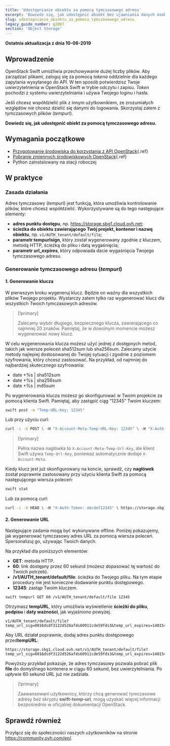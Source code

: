 ```yaml
---
title: 'Udostępnianie obiektu za pomocą tymczasowego adresu'
excerpt: 'Dowiedz się, jak udostępnić obiekt bez ujawniania danych osobowych'
slug: udostepnianie_obiektu_za_pomoca_tymczasowego_adresu
legacy_guide_number: g2007
section: 'Object Storage'
---
```


**Ostatnia aktualizacja z dnia 10-06-2019**

## Wprowadzenie 

OpenStack Swift umożliwia przechowywanie dużej liczby plików. Aby zarządzać plikami, zaloguj się za pomocą *tokena* oddzielnie dla każdego zapytania wysyłanego do API. W ten sposób potwierdzisz Twoje uwierzytelnienia w OpenStack Swift w trybie odczytu i zapisu. *Token* pochodzi z systemu uwierzytelniania i używa Twojego loginu i hasła. 

Jeśli chcesz współdzielić plik z innym użytkownikiem, ze zrozumiałych względów nie chcesz dzielić się danymi do logowania. Skorzystaj zatem z tymczasowych plików (*tempurl*).

**Dowiedz się, jak udostępnić obiekt za pomocą tymczasowego adresu.**

## Wymagania początkowe

- [Przygotowanie środowiska do korzystania z API OpenStack](https://docs.ovh.com/pl/public-cloud/prepare_the_environment_for_using_the_openstack_api/){.ref}
- [Pobranie zmiennych środowiskowych OpenStack](https://docs.ovh.com/pl/public-cloud/set-openstack-environment-variables/){.ref}
- Python zainstalowany na stacji roboczej

## W praktyce

### Zasada działania

Adres tymczasowy (*tempurl*) jest funkcją, która umożliwia kontrolowanie plików, które chcesz współdzielić. Wykorzystywane są do tego następujące elementy:

- **adres punktu dostępu**, np. https://storage.sbg1.cloud.ovh.net;
- **ścieżka do obiektu zawierającego Twój projekt, kontener i nazwę obiektu**, np. `v1/AUTH_tenant/default/file`;
- **parametr tempurlsign**, który został wygenerowany zgodnie z kluczem, metodą HTTP, ścieżką do pliku i datą wygaśnięcia;
- **parametr url_expires**, który odpowiada dacie wygaśnięcia Twojego tymczasowego adresu.

### Generowanie tymczasowego adresu (*tempurl*)

#### 1. Generowanie klucza

W pierwszym kroku wygeneruj klucz. Będzie on ważny dla wszystkich plików Twojego projektu. Wystarczy zatem tylko raz wygenerować klucz dla wszystkich Twoich tymczasowych adresów. 

> [!primary]
>
> Zalecamy wybór długiego, bezpiecznego klucza, zawierającego co najmniej 20 znaków.  Pamiętaj, że w dowolnym momencie możesz wygenerować nowy klucz.
> 

W celu wygenerowania klucza możesz użyć jednej z dostępnych metod, takich jak wiersze poleceń sha512sum lub sha256sum. Zalecamy użycie metody najlepiej dostosowanej do Twojej sytuacji i zgodnie z poziomem szyfrowania, który chcesz zastosować. Na przykład, od najmniej do najbardziej skutecznego szyfrowania:

- date +%s | sha512sum
- date +%s | sha256sum
- date +%s | md5sum 

Po wygenerowania klucza możesz go skonfigurować w Twoim projekcie za pomocą klienta Swift. Pamiętaj, aby zastąpić ciąg “12345” Twoim kluczem:

```bash
swift post -m "Temp-URL-Key: 12345"
```

Lub przy użyciu curl:

```bash
curl -i -X POST \ -H "X-Account-Meta-Temp-URL-Key: 12345" \ -H "X-Auth-Token: abcdef12345" \ https://storage.sbg1.cloud.ovh.net/v1/AUTH_ProjectID
```

> [!primary]
>
> Pełna nazwa nagłówka to `X-Account-Meta-Temp-Url-Key`, ale klient Swift używa `Temp-Url-Key`, ponieważ automatycznie dodaje `X-Account-Meta`.
> 

Kiedy klucz jest już skonfigurowany na koncie, sprawdź, czy **nagłówek** został poprawnie zastosowany przy użyciu klienta Swift za pomocą następującego wiersza poleceń:

```bash
swift stat
```

Lub za pomocą curl:

```bash
curl -i -X HEAD \ -H "X-Auth-Token: abcdef12345" \ https://storage.sbg1.cloud.ovh.net/v1/AUTH_ProjectID
```

#### 2. Generowanie URL

Następujące zadania mogą być wykonywane offline. Poniżej pokazujemy, jak wygenerować tymczasowy adres URL za pomocą wiersza poleceń. Spersonalizuj go, używając Twoich danych.

Na przykład dla poniższych elementów:

- **GET**: metoda HTTP.
- **60**: link dostępny przez 60 sekund (możesz dopasować tę wartość do Twoich potrzeb).
- **/v1/AUTH_tenant/default/file**: ścieżka do Twojego pliku. Na tym etapie procedury nie jest konieczne dodawanie punktu dostępowego.
- **12345**: zastąp Twoim kluczem.

```
swift tempurl GET 60 /v1/AUTH_tenant/default/file 12345
```

Otrzymasz **tempURL**, który umożliwia wyświetlenie **ścieżki do pliku**, **podpisu** i **daty ważności**, jak wyjaśniono powyżej.

```
v1/AUTH_tenant/default/file?temp_url_sig=8016dsdf3122d526afds60911cde59fds3&temp_url_expires=1401548543
```

Aby URL działał poprawnie, dodaj adres punktu dostępowego przed**tempURL**:

```
https://storage.sbg1.cloud.ovh.net/v1/AUTH_tenant/default/file?temp_url_sig=8016dsdf3122d526afds60911cde59fds3&temp_url_expires=1401548543
```

Powyższy przykład pokazuje, że adres tymczasowy pozwala pobrać plik **file** do domyślnego kontenera w ciągu 60 sekund, bez uwierzytelniania. Po upływie 60 sekund URL już nie zadziała.

> [!primary]
>
> Zaawansowani użytkownicy, którzy chcą generować tymczasowe adresy bez skryptu **swift-temp-url**, mogą uzyskać więcej informacji bezpośrednio w oficjalnej dokumentacji OpenStack.

## Sprawdź również

Przyłącz się do społeczności naszych użytkowników na stronie <https://community.ovh.com/en/>.